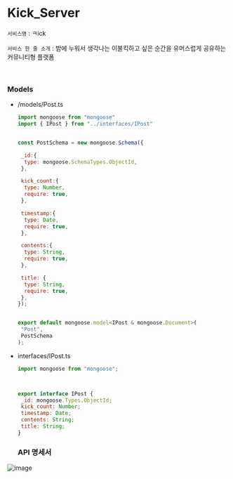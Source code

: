 # Kick_Server
```서비스명``` : ㅋick

```서비스 한 줄 소개``` : 밤에 누워서 생각나는 이불킥하고 싶은 순간을 유머스럽게 공유하는 커뮤니티형 플랫폼

</br>

### Models

- /models/Post.ts

  ``` javascript
  import mongoose from "mongoose"
  import { IPost } from "../interfaces/IPost"
  
  
  const PostSchema = new mongoose.Schema({
  
   _id:{
    type: mongoose.SchemaTypes.ObjectId,
   },
  
   kick_count:{
    type: Number,
    require: true,
   },
  
   timestamp:{
    type: Date,
    require: true,
   },
  
   contents:{
    type: String,
    require: true,
   },
  
   title: {
    type: String,
    require: true,
   },
  });
  
  
  export default mongoose.model<IPost & mongoose.Document>(
   "Post",
   PostSchema
  );
  ```

  

- interfaces/IPost.ts

  ```javascript
  import mongoose from "mongoose";
  
  
  
  export interface IPost {
   _id: mongoose.Types.ObjectId;
   kick_count: Number;
   timestamp: Date;
   contents: String;
   title: String;
  }
  ```

  

  

  ### API 명세서

![image](https://user-images.githubusercontent.com/62228195/119237662-f2dd6f80-bb78-11eb-9e1a-7f47bd92c137.png)

